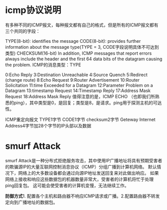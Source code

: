 # icmp协议说明 
有多种不同的ICMP报文，每种报文都有自己的格式，但是所有的ICMP报文都有三个共同的字段：

TYPE(8-bit): identifies the message
CODE(8-bit): provides further information about the message type(TYPE = 3, CODE字段说明具体不可达到类型)
CHECKSUM(16-bit)
In addition, ICMP messages that report errors always include the header and the first 64 data bits of the datagram causing the problem.
ICMP的消息类型：TYPE

0:Echo Reply
3:Destination Unreachable
4:Source Quench
5:Redirect (change route)
8:Echo Request
9:Router Advertisement
10:Router Solicitation
11:time Exceeded for a Datagram
12:Parameter Problem on a Datagram
13:timestamp Request
14:Timestamp Reply
17:Address Mask Request
18:Address Mask Reply
值得注意的是，ICMP ECHO （也即我们所熟悉的ping），其中类型是0，是回复；类型是8，是请求。ping用于探测主机的可达性。

ICMP重定向报文 TYPE1字节 CODE1字节 checksum2字节 Geteway Internet Address4字节加28个字节的IP头部以及数据 

# smurf Attack 
smurf Attack是一种分布式拒绝服务攻击，其中使用IP广播地址将具有预期受害者的欺骗源IP的大量互联网控制消息协议（ICMP）分组广播到计算机网络。 默认情况下，网络上的大多数设备都会通过向源IP地址发送回复来对此做出响应。 如果网络上接收和响应这些数据包的机器数量非常大，受害者的计算机将忙于处理ping回复包。 这可能会使受害者的计算机变慢，无法继续工作。

**防御方式**1. 配置各个主机和路由器不响应ICMP请求或广播。2.配置路由器不转发定向到广播地址的数据包。 
